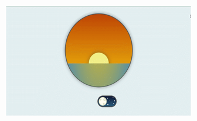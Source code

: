 <img src="https://github.com/NemesioFVF/Dark-Mode/blob/main/dark%20mode/GIF%2002-10-2021%2019-06-01.gif?raw=true" width="660" height="300" />
